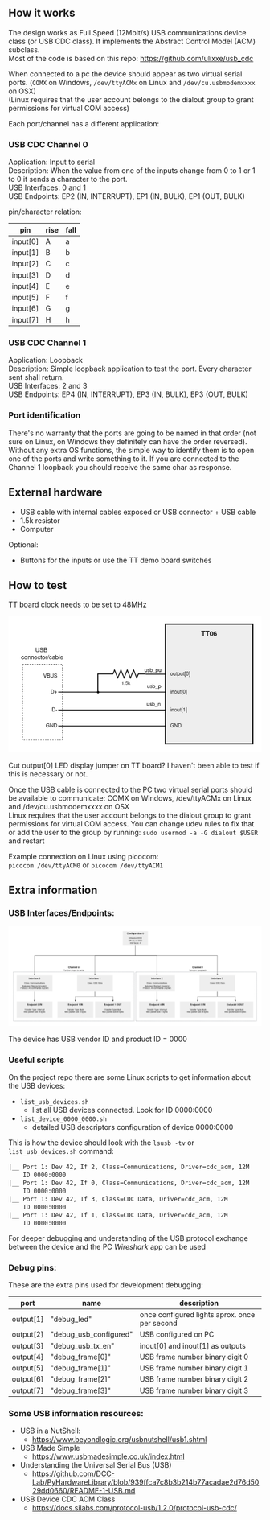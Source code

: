 <!---

This file is used to generate your project datasheet. Please fill in the information below and delete any unused
sections.

You can also include images in this folder and reference them in the markdown. Each image must be less than
512 kb in size, and the combined size of all images must be less than 1 MB.
-->

## How it works

The design works as Full Speed (12Mbit/s) USB communications device class (or USB CDC class). It implements the Abstract Control Model (ACM) subclass.  
Most of the code is based on this repo: <https://github.com/ulixxe/usb_cdc>

When connected to a pc the device should appear as two virtual serial ports. (`COMX` on Windows, `/dev/ttyACMx` on Linux and `/dev/cu.usbmodemxxxx` on OSX)  
(Linux requires that the user account belongs to the dialout group to grant permissions for virtual COM access)

Each port/channel has a different application:

### USB CDC Channel 0 
Application: Input to serial  
Description: When the value from one of the inputs change from 0 to 1 or 1 to 0 it sends a character to the port.  
USB Interfaces: 0 and 1  
USB Endpoints: EP2 (IN, INTERRUPT), EP1 (IN, BULK), EP1 (OUT, BULK)  


pin/character relation:

| pin | rise | fall |
| --- | ---- | ---- |
|input[0] | A | a |
|input[1] | B | b |
|input[2] | C | c |
|input[3] | D | d |
|input[4] | E | e |
|input[5] | F | f |
|input[6] | G | g |
|input[7] | H | h |

### USB CDC Channel 1
Application: Loopback  
Description: Simple loopback application to test the port. Every character sent shall return.  
USB Interfaces: 2 and 3  
USB Endpoints: EP4 (IN, INTERRUPT), EP3 (IN, BULK), EP3 (OUT, BULK)  


### Port identification
There's no warranty that the ports are going to be named in that order (not sure on Linux, on Windows they definitely can have the order reversed).
Without any extra OS functions, the simple way to identify them is to open one of the ports and write something to it. If you are connected to the Channel 1 loopback you should receive the same char as response.


## External hardware

- USB cable with internal cables exposed or USB connector + USB cable  
- 1.5k resistor  
- Computer 

Optional:  
- Buttons for the inputs or use the TT demo board switches


## How to test

TT board clock needs to be set to 48MHz

![Basic connectivity schematic](TT06_USB_CDC_DEVICES-Page-1.png)


Cut output[0] LED display jumper on TT board? I haven't been able to test if this is necessary or not. 

Once the USB cable is connected to the PC two virtual serial ports should be available to communicate: COMX on Windows, /dev/ttyACMx on Linux and /dev/cu.usbmodemxxxx on OSX  
Linux requires that the user account belongs to the dialout group to grant permissions for virtual COM access. You can change udev rules to fix that or add the user to the group by running: `sudo usermod -a -G dialout $USER` and restart

Example connection on Linux using picocom:  
`picocom /dev/ttyACM0`  or `picocom /dev/ttyACM1`  




## Extra information 

### USB Interfaces/Endpoints:
![](TT06_USB_CDC_DEVICES-Page-2.drawio.png)

The device has USB vendor ID and product ID = 0000

### Useful scripts
On the project repo there are some Linux scripts to get information about the USB devices:  
- `list_usb_devices.sh`
  - list all USB devices connected. Look for ID 0000:0000 
- `list_device_0000_0000.sh`
  - detailed USB descriptors configuration of device 0000:0000 

This is how the device should look with the `lsusb -tv` or `list_usb_devices.sh` command:
```
|__ Port 1: Dev 42, If 2, Class=Communications, Driver=cdc_acm, 12M
    ID 0000:0000  
|__ Port 1: Dev 42, If 0, Class=Communications, Driver=cdc_acm, 12M
    ID 0000:0000  
|__ Port 1: Dev 42, If 3, Class=CDC Data, Driver=cdc_acm, 12M
    ID 0000:0000  
|__ Port 1: Dev 42, If 1, Class=CDC Data, Driver=cdc_acm, 12M
    ID 0000:0000  
```

For deeper debugging and understanding of the USB protocol exchange between the device and the PC *Wireshark* app can be used

### Debug pins:

These are the extra pins used for development debugging:

| port | name | description |
| --- | ---- | ---- |
|output[1] | "debug_led" | once configured lights aprox. once per second|
|output[2] | "debug_usb_configured" | USB configured on PC|
|output[3] | "debug_usb_tx_en" | inout[0] and inout[1] as outputs|
|output[4] | "debug_frame[0]" | USB frame number binary digit 0|
|output[5] | "debug_frame[1]" | USB frame number binary digit 1|
|output[6] | "debug_frame[2]" | USB frame number binary digit 2|
|output[7] | "debug_frame[3]" | USB frame number binary digit 3|




### Some USB information resources:
- USB in a NutShell:
  - <https://www.beyondlogic.org/usbnutshell/usb1.shtml>
- USB Made Simple
  - <https://www.usbmadesimple.co.uk/index.html>
- Understanding the Universal Serial Bus (USB)
  - <https://github.com/DCC-Lab/PyHardwareLibrary/blob/939ffca7c8b3b214b77acadae2d76d5029dd0660/README-1-USB.md>
- USB Device CDC ACM Class
  - <https://docs.silabs.com/protocol-usb/1.2.0/protocol-usb-cdc/>